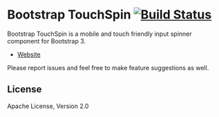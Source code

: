 # Bootstrap TouchSpin [![Build Status](https://secure.travis-ci.org/istvan-ujjmeszaros/bootstrap-touchspin.png?branch=master)](https://travis-ci.org/istvan-ujjmeszaros/bootstrap-touchspin)

Bootstrap TouchSpin is a mobile and touch friendly input spinner component
for Bootstrap 3.

- [Website](http://www.virtuosoft.eu/code/bootstrap-touchspin/)

Please report issues and feel free to make feature suggestions as well.

## License

Apache License, Version 2.0
